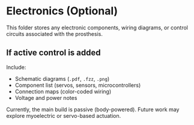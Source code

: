 # Electronics (Optional)

This folder stores any electronic components, wiring diagrams, or control circuits associated with the prosthesis.

## If active control is added
Include:
- Schematic diagrams (`.pdf`, `.fzz`, `.png`)
- Component list (servos, sensors, microcontrollers)
- Connection maps (color-coded wiring)
- Voltage and power notes

Currently, the main build is passive (body-powered). Future work may explore myoelectric or servo-based actuation.
